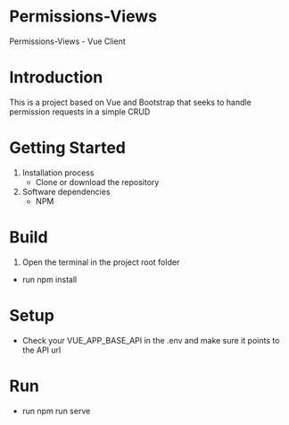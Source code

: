 # Permissions-Views
Permissions-Views - Vue Client

# Introduction 
This is a project based on Vue and Bootstrap that seeks to handle permission requests in a simple CRUD

# Getting Started
1.	Installation process
    - Clone or download the repository  
2.	Software dependencies
    - NPM
    
# Build

1. Open the terminal in the project root folder 
  - run npm install
  
#  Setup 
  - Check your VUE_APP_BASE_API in the .env and make sure it points to the API url
  
 # Run
  - run npm run serve